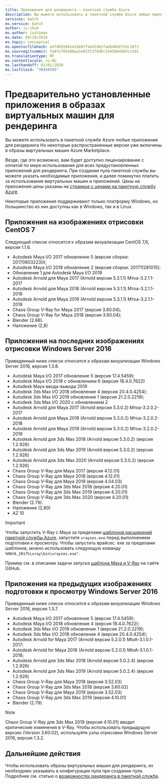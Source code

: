 ```yaml
---
title: Приложения для рендеринга — пакетная служба Azure
description: Вы можете использовать в пакетной службе Azure любые приложения для рендеринга Но некоторые распространенные версии уже включены в образы виртуальных машин Azure Marketplace.
services: batch
ms.service: batch
author: ju-shim
ms.author: jushiman
ms.date: 09/19/2019
ms.topic: conceptual
ms.openlocfilehash: e47d05594142de87fabd2d61faeb40d25fdc1873
ms.sourcegitcommit: fa6fe765e08aa2e015f2f8dbc2445664d63cc591
ms.translationtype: MT
ms.contentlocale: ru-RU
ms.lasthandoff: 02/01/2020
ms.locfileid: "76934595"
---
```

# <a name="pre-installed-applications-on-rendering-vm-images"></a>Предварительно установленные приложения в образах виртуальных машин для рендеринга

Вы можете использовать в пакетной службе Azure любые приложения для рендеринга Но некоторые распространенные версии уже включены в образы виртуальных машин Azure Marketplace.

Везде, где это возможно, вам будет доступно лицензирование с оплатой по мере использования для всех предустановленных приложений для рендеринга. При создании пула пакетной службы вы можете указать необходимые приложения, и далее поминутно платить за использование виртуальных машин и приложений. Цены на приложения цены указаны на [странице с ценами на пакетную службу Azure](https://azure.microsoft.com/pricing/details/batch/#graphic-rendering).

Некоторые приложения поддерживают только платформу Windows, но большинство из них доступны как в Windows, так и в Linux.

## <a name="applications-on-centos-7-rendering-images"></a>Приложения на изображениях отрисовки CentOS 7

Следующий список относится к образам визуализации CentOS 7,6, версия 1.1.6.

* Autodesk Maya I/O 2017 обновление 5 (версия сборки: 201708032230);
* Autodesk Maya I/O 2018 обновление 2 (версия сборки: 201711281015);
* Обновление 1 для Autodesk Maya I/O 2019
* Autodesk Arnold для Maya 2017 (Arnold версии 5.3.1.1) Мтоа-3.2.1.1-2017
* Autodesk Arnold для Maya 2018 (Arnold версии 5.3.1.1) Мтоа-3.2.1.1-2018
* Autodesk Arnold для Maya 2019 (Arnold версии 5.3.1.1) Мтоа-3.2.1.1-2019
* Chaos Group V-Ray for Maya 2017 (версия 3.60.04);
* Chaos Group V-Ray for Maya 2018 (версия 3.60.04);
* Blender (2.68).
* Наложение (2,8)

## <a name="applications-on-latest-windows-server-2016-rendering-images"></a>Приложения на последних изображениях отрисовки Windows Server 2016

Приведенный ниже список относится к образам визуализации Windows Server 2016, версия 1.3.8.

* Autodesk Maya I/O 2017 обновление 5 (версия 17.4.5459);
* Autodesk Maya I/O 2018 с обновлением 6 (версия 18.4.0.7622)
* Autodesk Maya ввода-вывода 2019
* Autodesk 3ds Max I/O 2018 обновление 4 (версия 20.4.0.4254);
* Autodesk 3ds Max I/O 2019 обновление 1 (версия 21.2.0.2219);
* Autodesk 3ds Max I/O 2020 с обновлением 2
* Autodesk Arnold для Maya 2017 (Arnold версии 5.3.0.2) Мтоа-3.2.0.2-2017
* Autodesk Arnold для Maya 2018 (Arnold версии 5.3.0.2) Мтоа-3.2.0.2-2018
* Autodesk Arnold для Maya 2019 (Arnold версии 5.3.0.2) Мтоа-3.2.0.2-2019
* Autodesk Arnold для 3ds Max 2018 (Arnold версия 5.3.0.2) (версия 1.2.926)
* Autodesk Arnold для 3ds Max 2019 (Arnold версия 5.3.0.2) (версия 1.2.926)
* Autodesk Arnold для 3ds Max 2020 (Arnold версия 5.3.0.2) (версия 1.2.926)
* Chaos Group V-Ray для Maya 2017 (версия 4.12.01)
* Chaos Group V-Ray для Maya 2018 (версия 4.12.01)
* Chaos Group V-Ray для Maya 2019 (версия 4.04.03)
* Chaos Group V-Ray для 3ds Max 2018 (версия 4.20.01)
* Chaos Group V-Ray для 3ds Max 2019 (версия 4.20.01)
* Chaos Group V-Ray для 3ds Max 2020 (версия 4.20.01)
* Blender (2.79).
* Наложение (2,80)
* AZ 10

> [!IMPORTANT]
> Чтобы запустить V-Ray с Maya за пределами [шаблонов расширений пакетной службы Azure](https://github.com/Azure/batch-extension-templates), запустите `vrayses.exe` перед выполнением подготовки к просмотру. Чтобы запустить врайсес. exe за пределами шаблонов, можно использовать следующую команду `%MAYA_2017%\vray\bin\vrayses.exe"`.
>
> Пример см. в описании задачи запуска [шаблона Maya и V-Ray](https://github.com/Azure/batch-extension-templates/blob/master/templates/maya/render-vray-windows/pool.template.json) на сайте GitHub.

## <a name="applications-on-previous-windows-server-2016-rendering-images"></a>Приложения на предыдущих изображениях подготовки к просмотру Windows Server 2016

Приведенный ниже список относится к образам визуализации Windows Server 2016, версия 1.3.7.

* Autodesk Maya I/O 2017 обновление 5 (версия 17.4.5459);
* Autodesk Maya I/O 2018 обновление 4 (версия 18.4.0.7622);
* Autodesk 3ds Max I/O 2019 обновление 1 (версия 21.2.0.2219);
* Autodesk 3ds Max I/O 2018 обновление 4 (версия 20.4.0.4254);
* Autodesk Arnold for Maya 2017 (Arnold версии 5.2.0.1) MtoA-3.1.0.1-2017;
* Autodesk Arnold for Maya 2018 (Arnold версии 5.2.0.1) MtoA-3.1.0.1-2018;
* Autodesk Arnold для 3ds Max 2018 (Arnold версия 5.0.2.4) (версия 1.2.926)
* Autodesk Arnold для 3ds Max 2019 (Arnold версия 5.0.2.4) (версия 1.2.926)
* Chaos Group V-Ray для Maya 2018 (версия 3.52.03)
* Chaos Group V-Ray для 3ds Max 2018 (версия 3.60.02)
* Chaos Group V-Ray для Maya 2019 (версия 3.52.03)
* Chaos Group V-Ray для 3ds Max 2019 (версия 4.10.01)
* Blender (2.79).

> [!NOTE]
> Chaos Group V-Ray для 3ds Max 2019 (версия 4.10.01) вводит критические изменения в V-Ray. Чтобы использовать предыдущую версию (Version 3.60.02), используйте узлы отрисовки Windows Server 2016, версия 1.3.2.

## <a name="next-steps"></a>Дальнейшие действия

Чтобы использовать образы виртуальных машин для рендеринга, их необходимо указывать в конфигурации пула при создании пула. Подробнее см. статью о [возможностях рендеринга в пакетной службе](https://docs.microsoft.com/azure/batch/batch-rendering-functionality#batch-pools).
